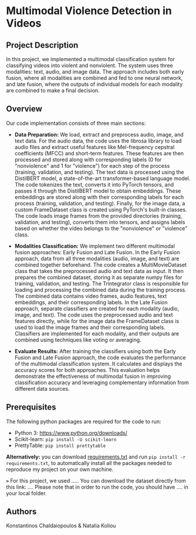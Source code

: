 # Multimodal Violence Detection in Videos

## Project Description
In this project, we implemented a multimodal classification system for classifying videos into violent and nonviolent. The system uses three modalities: text, audio, and image data. The approach includes both early fusion, where all modalities are combined and fed to one neural network, and late fusion, where the outputs of individual models for each modality are combined to make a final decision.

## Overview
Our code implementation consists of three main sections:

* **Data Preparation:**
We load, extract and preprocess audio, image, and text data. For the audio data, the code uses the librosa library to load audio files and extract useful features like Mel-frequency cepstral coefficients (MFCC) and short-term features. These features are then processed and stored along with corresponding labels (0 for "nonviolence" and 1 for "violence") for each step of the process (training, validation, and testing). The text data is processed using the DistilBERT model, a state-of-the-art transformer-based language model. The code tokenizes the text, converts it into PyTorch tensors, and passes it through the DistilBERT model to obtain embeddings. These embeddings are stored along with their corresponding labels for each process (training, validation, and testing). Finally, for the image data, a custom FrameDataset class is created using PyTorch's built-in classes. The code loads image frames from the provided directories (training, validation, and testing), converts them into tensors, and assigns labels based on whether the video belongs to the "nonviolence" or "violence" class.

* **Modalities Classification:**
We implement two different multimodal fusion approaches: Early Fusion and Late Fusion. In the Early Fusion approach, data from all three modalities (audio, image, and text) are combined together beforehand. The code creates a MultiMovieDataset class that takes the preprocessed audio and text data as input. It then prepares the combined dataset, storing it as separate numpy files for training, validation, and testing. The Trintegrator class is responsible for loading and processing the combined data during the training process. The combined data contains video frames, audio features, text embeddings, and their corresponding labels. In the Late Fusion approach, separate classifiers are created for each modality (audio, image, and text). The code uses the preprocessed audio and text features directly, while for the image data the FrameDataset class is used to load the image frames and their corresponding labels. Classifiers are implemented for each modality, and their outputs are combined using techniques like voting or averaging.

* **Evaluate Results:**
After training the classifiers using both the Early Fusion and Late Fusion approach, the code evaluates the performance of the multimodal classification system. It calculates and displays the accuracy scores for both approaches. This evaluation helps demonstrate the effectiveness of multimodal fusion in improving classification accuracy and leveraging complementary information from different data sources.

## Prerequisites
The following python packages are required for the code to run:
* Python 3: https://www.python.org/downloads/
* Scikit-learn: ```pip install -U scikit-learn```
* PrettyTable: ```pip install prettytable```

**Alternatively:** you can download [requirements.txt](https://github.com/KonstantinosChaldaiopoulos/VideoViolenceDetection/blob/main/requirements.txt) and run ```pip install -r requirements.txt```, to automatically install all the packages needed to reproduce my project on your own machine.

**```>```** For this project, we used ..... You can download the dataset directly from this link: ....  Please note that in order to run the code, you should have .... in your local folder.

## Authors
Konstantinos Chaldaiopoulos & Natalia Koliou
